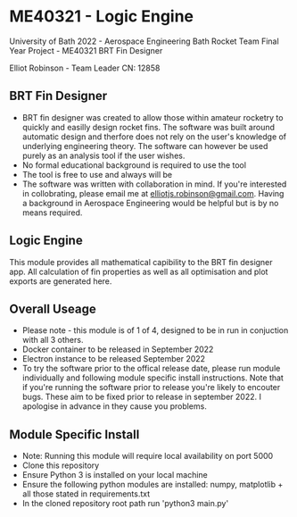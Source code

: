 # ME40321 - Logic Engine

University of Bath 2022 - Aerospace Engineering
Bath Rocket Team
Final Year Project - ME40321
BRT Fin Designer

Elliot Robinson - Team Leader
CN: 12858

## BRT Fin Designer

- BRT fin designer was created to allow those within amateur rocketry to quickly and easilly design rocket fins. The software was built around automatic design and therfore does not rely on the user's knowledge of underlying engineering theory. The software can however be used purely as an analysis tool if the user wishes.
- No formal educational background is required to use the tool
- The tool is free to use and always will be
- The software was written with collaboration in mind. If you're interested in collobrating, please email me at elliotjs.robinson@gmail.com. Having a background in Aerospace Engineering would be helpful but is by no means required.

## Logic Engine

This module provides all mathematical capibility to the BRT fin designer app. All calculation of fin properties as well as all optimisation and plot exports are generated here.

## Overall Useage

- Please note - this module is of 1 of 4, designed to be in run in conjuction with all 3 others.
- Docker container to be released in September 2022
- Electron instance to be released September 2022
- To try the software prior to the offical release date, please run module individually and following module specific install instructions. Note that if you're running the software prior to release you're likely to encouter bugs. These aim to be fixed prior to release in september 2022. I apologise in advance in they cause you problems.

## Module Specific Install

- Note: Running this module will require local availability on port 5000
- Clone this repository
- Ensure Python 3 is installed on your local machine
- Ensure the following python modules are installed: numpy, matplotlib + all those stated in requirements.txt
- In the cloned repository root path run 'python3 main.py'
